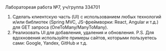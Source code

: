 
Лаборатореая работа №7, уч/группа 334701
 
 	
1. Сделать клиентскую часть (UI) с использованием любых технологий и/или библиотек (Spring MVC, JS-фреймворки: React, Angular и т.д.) для GET запроса (OneToMany/ManyToMany).
 2. Реализовать UI для добавления, удаления и обновления.
 P.S. Для вдохновения используйте примеры сайтов, которыми пользуетесь сами: Google, Yandex, GitHub и т.д.
